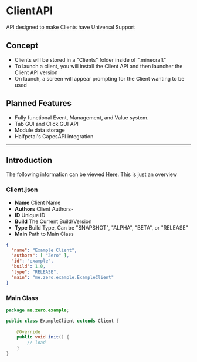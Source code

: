 # ClientAPI
API designed to make Clients have Universal Support

## Concept
* Clients will be stored in a "Clients" folder inside of ".minecraft"
* To launch a client, you will install the Client API and then launcher the Client API version
* On launch, a screen will appear prompting for the Client wanting to be used

## Planned Features
* Fully functional Event, Management, and Value system.
* Tab GUI and Click GUI API
* Module data storage
* Halfpetal's CapesAPI integration

---

## Introduction
The following information can be viewed [Here](https://github.com/ZeroMemes/ClientAPI/tree/master/src/test/java). This is just an overview

### Client.json
* **Name** Client Name
* **Authors** Client Authors-
* **ID** Unique ID
* **Build** The Current Build/Version
* **Type** Build Type, Can be "SNAPSHOT", "ALPHA", "BETA", or "RELEASE"
* **Main** Path to Main Class
```json
{
  "name": "Example Client",
  "authors": [ "Zero" ],
  "id": "example",
  "build": 1.0,
  "type": "RELEASE",
  "main": "me.zero.example.ExampleClient"
}
```
### Main Class
```java
package me.zero.example;

public class ExampleClient extends Client {
    
    @Override
    public void init() {
        // load
    }
}
```
